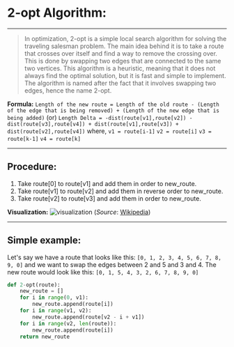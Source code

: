 # 2-opt Algorithm:
---
> In optimization, 2-opt is a simple local search algorithm for solving the traveling salesman problem. The main idea behind it is to take a route that crosses over itself and find a way to remove the crossing over. This is done by swapping two edges that are connected to the same two vertices. This algorithm is a heuristic, meaning that it does not always find the optimal solution, but it is fast and simple to implement. The algorithm is named after the fact that it involves swapping two edges, hence the name 2-opt.

**Formula:**
`Length of the new route = Length of the old route - (Length of the edge that is being removed) + (Length of the new edge that is being added)`
(or)
`Length Delta = -dist(route[v1],route[v2]) - dist(route[v3],route[v4]) + dist(route[v1],route[v3]) + dist(route[v2],route[v4])`
where,
`v1 = route[i-1]`
`v2 = route[i]`
`v3 = route[k-1]`
`v4 = route[k]`

---

## Procedure:
1. Take route[0] to route[v1] and add them in order to new_route.
2. Take route[v1] to route[v2] and add them in reverse order to new_route.
3. Take route[v2] to route[v3] and add them in order to new_route.


**Visualization:**
![visualization](https://upload.wikimedia.org/wikipedia/commons/f/f6/2-opt_Swap_Path_Visualization.gif)
(*Source*: [Wikipedia](https://en.wikipedia.org/wiki/2-opt))

---

## Simple example:
Let's say we have a route that looks like this:
`[0, 1, 2, 3, 4, 5, 6, 7, 8, 9, 0]`
and we want to swap the edges between 2 and 5 and 3 and 4. The new route would look like this:
`[0, 1, 5, 4, 3, 2, 6, 7, 8, 9, 0]`

```python
def 2-opt(route):
    new_route = []
    for i in range(0, v1):
        new_route.append(route[i])
    for i in range(v1, v2):
        new_route.append(route[v2 - i + v1])
    for i in range(v2, len(route)):
        new_route.append(route[i])
    return new_route
```
